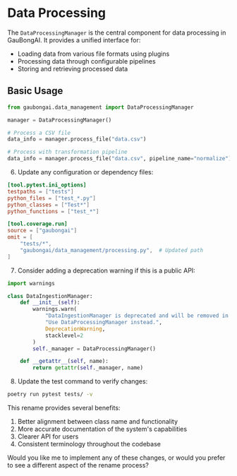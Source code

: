 # Data Processing

The `DataProcessingManager` is the central component for data processing in GauBongAI. 
It provides a unified interface for:

- Loading data from various file formats using plugins
- Processing data through configurable pipelines
- Storing and retrieving processed data

## Basic Usage

```python
from gaubongai.data_management import DataProcessingManager

manager = DataProcessingManager()

# Process a CSV file
data_info = manager.process_file("data.csv")

# Process with transformation pipeline
data_info = manager.process_file("data.csv", pipeline_name="normalize")
```

6. Update any configuration or dependency files:
```toml:pyproject.toml
[tool.pytest.ini_options]
testpaths = ["tests"]
python_files = ["test_*.py"]
python_classes = ["Test*"]
python_functions = ["test_*"]

[tool.coverage.run]
source = ["gaubongai"]
omit = [
    "tests/*",
    "gaubongai/data_management/processing.py",  # Updated path
]
```

7. Consider adding a deprecation warning if this is a public API:
```python:gaubongai/data_management/ingestion.py
import warnings

class DataIngestionManager:
    def __init__(self):
        warnings.warn(
            "DataIngestionManager is deprecated and will be removed in version X.X. "
            "Use DataProcessingManager instead.",
            DeprecationWarning,
            stacklevel=2
        )
        self._manager = DataProcessingManager()

    def __getattr__(self, name):
        return getattr(self._manager, name)
```

8. Update the test command to verify changes:
```bash
poetry run pytest tests/ -v
```

This rename provides several benefits:
1. Better alignment between class name and functionality
2. More accurate documentation of the system's capabilities
3. Clearer API for users
4. Consistent terminology throughout the codebase

Would you like me to implement any of these changes, or would you prefer to see a different aspect of the rename process? 